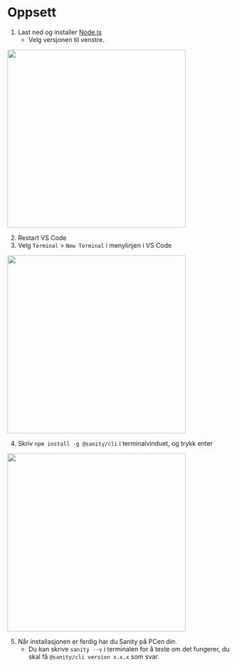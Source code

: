 # Oppsett

1. Last ned og installer [Node.js](https://nodejs.org/en/)
   - Velg versjonen til venstre.

<img src="./node.png" width="400">

2. Restart VS Code
3. Velg `Terminal` > `New Terminal` i menylinjen i VS Code

<img src="./ny-terminal.png" width="400">

4. Skriv `npm install -g @sanity/cli` i terminalvinduet, og trykk enter

<img src="./npm-install.png" width="400">

5. Når installasjonen er ferdig har du Sanity på PCen din.
    - Du kan skrive `sanity --v` i terminalen for å teste om det fungerer, du skal få `@sanity/cli version x.x.x` som svar.
